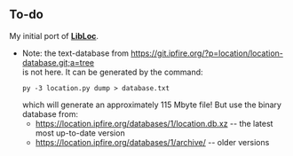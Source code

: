 ## To-do

My initial port of **[LibLoc](https://git.ipfire.org/?p=location/libloc.git;a=tree)**.<br>

* Note: the text-database from https://git.ipfire.org/?p=location/location-database.git;a=tree <br>
        is not here. It can be generated by the command:
  ```
  py -3 location.py dump > database.txt
  ```
  which will generate an approximately 115 Mbyte file!
  But use the binary database from:
   * https://location.ipfire.org/databases/1/location.db.xz  -- the latest most up-to-date version
   * https://location.ipfire.org/databases/1/archive/        -- older versions









